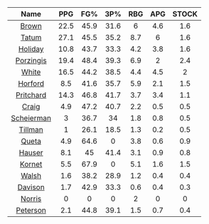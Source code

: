 |                                     Name                                     |  PPG  |  FG%  |  3P%  |  RBG  |  APG  |  STOCK  |
|:----------------------------------------------------------------------------:|:-----:|:-----:|:-----:|:-----:|:-----:|:-------:|
|      [Brown](https://www.espn.com/nba/player/_/id/3917376/jaylen-brown)      | 22.5  | 45.9  | 31.6  |   6   |  4.6  |   1.6   |
|      [Tatum](https://www.espn.com/nba/player/_/id/4065648/jayson-tatum)      | 27.1  | 45.5  | 35.2  |  8.7  |   6   |   1.6   |
|      [Holiday](https://www.espn.com/nba/player/_/id/3995/jrue-holiday)       | 10.8  | 43.7  | 33.3  |  4.2  |  3.8  |   1.6   |
| [Porzingis](https://www.espn.com/nba/player/_/id/3102531/kristaps-porzingis) | 19.4  | 48.4  | 39.3  |  6.9  |   2   |   2.4   |
|     [White](https://www.espn.com/nba/player/_/id/3078576/derrick-white)      | 16.5  | 44.2  | 38.5  |  4.4  |  4.5  |    2    |
|       [Horford](https://www.espn.com/nba/player/_/id/3213/al-horford)        |  8.5  | 41.6  | 35.7  |  5.9  |  2.1  |   1.5   |
|  [Pritchard](https://www.espn.com/nba/player/_/id/4066354/payton-pritchard)  | 14.3  | 46.8  | 41.7  |  3.7  |  3.4  |   1.1   |
|      [Craig](https://www.espn.com/nba/player/_/id/2528693/torrey-craig)      |  4.9  | 47.2  | 40.7  |  2.2  |  0.5  |   0.5   |
| [Scheierman](https://www.espn.com/nba/player/_/id/4593841/baylor-scheierman) |   3   | 36.7  |  34   |  1.8  |  0.8  |   0.5   |
|    [Tillman](https://www.espn.com/nba/player/_/id/4277964/xavier-tillman)    |   1   | 26.1  | 18.5  |  1.3  |  0.2  |   0.5   |
|     [Queta](https://www.espn.com/nba/player/_/id/4397424/neemias-queta)      |  4.9  | 64.6  |   0   |  3.8  |  0.6  |   0.9   |
|      [Hauser](https://www.espn.com/nba/player/_/id/4065804/sam-hauser)       |  8.1  |  45   | 41.4  |  3.1  |  0.9  |   0.8   |
|      [Kornet](https://www.espn.com/nba/player/_/id/3064560/luke-kornet)      |  5.5  | 67.9  |   0   |  5.1  |  1.6  |   1.5   |
|      [Walsh](https://www.espn.com/nba/player/_/id/4683689/jordan-walsh)      |  1.6  | 38.2  | 28.9  |  1.2  |  0.4  |   0.4   |
|      [Davison](https://www.espn.com/nba/player/_/id/4576085/jd-davison)      |  1.7  | 42.9  | 33.3  |  0.6  |  0.4  |   0.3   |
|     [Norris](https://www.espn.com/nba/player/_/id/4397104/miles-norris)      |   0   |   0   |   0   |   2   |   0   |    0    |
|    [Peterson](https://www.espn.com/nba/player/_/id/4397689/drew-peterson)    |  2.1  | 44.8  | 39.1  |  1.5  |  0.7  |   0.4   |